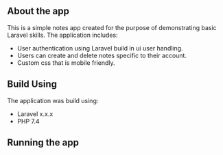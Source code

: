 
## About the app

This is a simple notes app created for the purpose of demonstrating basic Laravel skills. The application includes:
- User authentication using Laravel build in ui user handling.
- Users can create and delete notes specific to their account.
- Custom css that is mobile friendly.

## Build Using
The application was build using:
- Laravel x.x.x
- PHP 7.4

## Running the app
